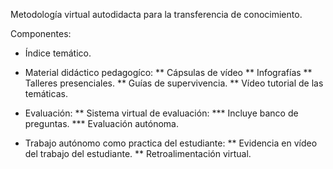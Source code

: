 Metodología virtual autodidacta para la transferencia de conocimiento.

Componentes:
* Índice temático.
* Material didáctico pedagogíco:
	** Cápsulas de vídeo
	** Infografías
	** Talleres presenciales.
	** Guías de supervivencia.
	** Vídeo tutorial de las temáticas.
* Evaluación:
	** Sistema virtual de evaluación:
		*** Incluye banco de preguntas.
		*** Evaluación autónoma.

* Trabajo autónomo como practica del estudiante:
	** Evidencia en vídeo del trabajo del estudiante. 
	** Retroalimentación virtual.

